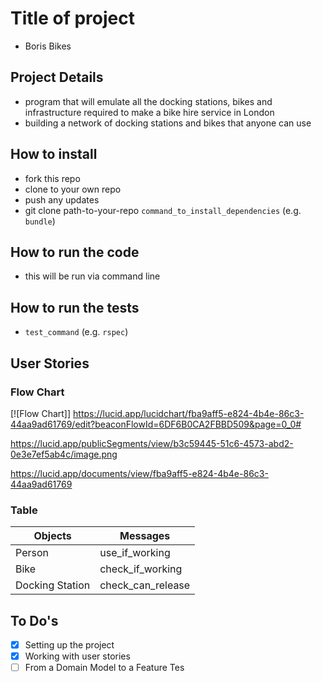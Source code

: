 # Title of project

- Boris Bikes

## Project Details

- program that will emulate all the docking stations, bikes and infrastructure required to make a bike hire service in London
- building a network of docking stations and bikes that anyone can use

## How to install

- fork this repo
- clone to your own repo
- push any updates
- git clone path-to-your-repo
  `command_to_install_dependencies` (e.g. `bundle`)

## How to run the code

- this will be run via command line

## How to run the tests

- `test_command` (e.g. `rspec`)


## User Stories 

### Flow Chart
[![Flow Chart]] https://lucid.app/lucidchart/fba9aff5-e824-4b4e-86c3-44aa9ad61769/edit?beaconFlowId=6DF6B0CA2FBBD509&page=0_0#

https://lucid.app/publicSegments/view/b3c59445-51c6-4573-abd2-0e3e7ef5ab4c/image.png

https://lucid.app/documents/view/fba9aff5-e824-4b4e-86c3-44aa9ad61769

### Table
| Objects | Messages |
|---------|----------|
| Person | use_if_working |
| Bike | check_if_working |
| Docking Station | check_can_release |

## To Do's

- [x] Setting up the project
- [x] Working with user stories
- [ ] From a Domain Model to a Feature Tes
